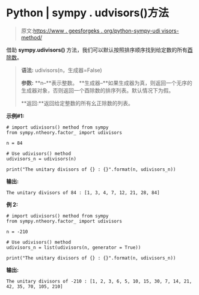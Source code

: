 # Python | sympy . udvisors()方法

> 原文:[https://www . geesforgeks . org/python-sympy-udi visors-method/](https://www.geeksforgeeks.org/python-sympy-udivisors-method/)

借助 **sympy.udivisors()** 方法，我们可以默认按照排序顺序找到给定数的所有[酉除数](https://en.wikipedia.org/wiki/Unitary_divisor)。

> **语法:** udivisors(n，生成器=False)
> 
> **参数:**
> **n–**表示整数。
> **生成器–**如果生成器为真，则返回一个无序的生成器对象，否则返回一个酉除数的排序列表。默认情况下为假。
> 
> **返回:**返回给定整数的所有幺正除数的列表。

**示例#1:**

```
# import udivisors() method from sympy
from sympy.ntheory.factor_ import udivisors

n = 84

# Use udivisors() method 
udivisors_n = udivisors(n) 

print("The unitary divisors of {} : {}".format(n, udivisors_n))
```

**输出:**

```
The unitary divisors of 84 : [1, 3, 4, 7, 12, 21, 28, 84]

```

**例 2:**

```
# import udivisors() method from sympy
from sympy.ntheory.factor_ import udivisors

n = -210

# Use udivisors() method 
udivisors_n = list(udivisors(n, generator = True)) 

print("The unitary divisors of {} : {}".format(n, udivisors_n))
```

**输出:**

```
The unitary divisors of -210 : [1, 2, 3, 6, 5, 10, 15, 30, 7, 14, 21, 42, 35, 70, 105, 210]

```